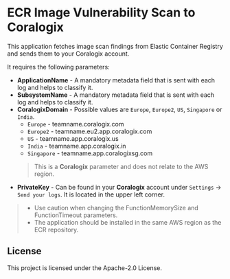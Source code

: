 # ECR Image Vulnerability Scan to Coralogix

This application fetches image scan findings from Elastic Container Registry and sends them to your Coralogix account.

It requires the following parameters:
* **ApplicationName** - A mandatory metadata field that is sent with each log and helps to classify it.
* **SubsystemName** - A mandatory metadata field that is sent with each log and helps to classify it.
* **CoralogixDomain** - Possible values are `Europe`, `Europe2`, `US`, `Singapore` or `India`.
  * `Europe` - teamname.coralogix.com
  * `Europe2` - teamname.eu2.app.coralogix.com
  * `US` - teamname.app.coralogix.us
  * `India` - teamname.app.coralogix.in
  * `Singapore` - teamname.app.coralogixsg.com
  >This is a **Coralogix** parameter and does not relate to the AWS region.
* **PrivateKey** - Can be found in your **Coralogix** account under `Settings` -> `Send your logs`. It is located in the upper left corner.

> * Use caution when changing the FunctionMemorySize and FunctionTimeout parameters.
> * The application should be installed in the same AWS region as the ECR repository.

## License

This project is licensed under the Apache-2.0 License.